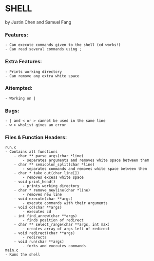 # SHELL
by Justin Chen and Samuel Fang

### Features:
	- Can execute commands given to the shell (cd works!)
	- Can read several commands using ;

### Extra Features:
	- Prints working directory
	- Can remove any extra white space

### Attempted:
	- Working on |

### Bugs:
	- | and < or > cannot be used in the same line
	- w > wholist gives an error
	
### Files & Function Headers:
	run.c
  	- Contains all functions
		- char ** parse_args(char *line)
			- separates arguments and removes white space between them
		- char ** semicolon_split(char *line)
			- separates commands and removes white space between them
		- char * take_out(char line[])
			- removes excess white space
		- void print_head()
			- prints working directory
		- char * remove_newline(char *line)
			- removes new line
		- void execute(char **args)
			- execute commands with their arguments
		- void cd(char **args)
			- executes cd
        - int find_arrow(char **args)
            - finds position of redirect
        - char ** select_range(char **args, int max)
            - creates array of args left of redirect
		- void redirect(char **args)
			- redirects
		- void run(char **args)
  			- forks and executes commands
	main.c
  	- Runs the shell
